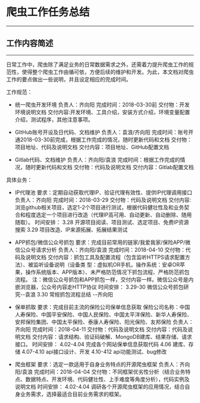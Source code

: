 # 爬虫工作任务总结
---

## 工作内容简述
---
日常工作中，爬虫除了满足业务的日常数据需求之外，还需着力提升爬虫工作的规范性，使得整个爬虫工作由循可依，方便后续的维护和开发。为此，本文档对爬虫工作的要点做出一些说明，并且设定相应的完成时间。

工作规范：

- 统一爬虫开发环境
  负责人：齐向阳
  完成时间：2018-03-30前
  交付物：开发环境说明文档
  交付内容:开发环境、工具介绍，安装方式介绍，环境变量配置介绍，测试程序，其他注意事项。

- GItHub账号开设及日代码、文档维护
负责人：袁浪/齐向阳
完成时间：账号开通2018-03-30前完成，根据工作完成的情况，随时更新代码和文档
交付物：项目地址、代码及说明文档
交付内容：项目地址、GitHub配置文档

- Gitlab代码、文档维护
负责人：齐向阳/袁浪
完成时间：根据工作完成的情况，随时更新代码和文档
交付物：代码及说明文档
交付内容：Gitlab配置文档

具体业务：

- IP代理池
  要求：定期自动获取代理IP、验证代理有效性、提供IP代理调用接口
  负责人：齐向阳
  完成时间：2018-03-29
  交付物：代码及说明文档
  交付内容:浏览github相关项目，选定1-2个项目进行测试，根据代码健壮性及和业务契合和程度选定一个项目进行改造（代理IP高可用、自动更新、自动删除、随用随取）。
  时间安排：
  3.28 开源项目阅读、项目测试、选定项目、免费IP资源搜索
  3.29 项目改造、IP来源拓展、拓展结果测试
- APP抓包/微信公众号抓包
  要求：完成目前常用的链家/我爱我家/保险APP/微信公众号请求分析
  负责人：齐向阳/袁浪
  完成时间：2018-04-10
  交付物：代码及说明文档
  交付内容：抓包工具及配置流程（包含监听HTTPS请求配置方法）、被监听设备说明（设备类       型：虚拟机OR手机，操作系统：安卓OR苹果，操作系统版本、APP版本）、未严格防范情况下抓包流程、严格防范抓包流程。
  注：微信公众号抓包和APP抓包一样，交付内容一样。微信公众号是内嵌浏览器，公众号内容走HTTP协议
  时间安排：
  3.29-30 微信公众号抓包研究--袁浪
  3.30 常规抓包流程总结 --齐向阳
- 保单抓取
  要求：完成目前主流的保险公司保单信息获取
  保险公司名称：中国人寿保险、中国平安保险、中国人民保险、中国太平洋保险、新华人寿保险、安邦保险集团、中国太平保险、泰康人寿保险、阳光保险、友邦保险
  负责人：齐向阳
  完成时间：2018-04-11
  交付物：代码及说明文档
  交付内容：代码及说明文档
  交付内容：请求结构、验证码破解、MongoDB建库、结果存储、请求接口。
  时间安排：
  4.02-4.04 完成各个网站保单信息获取代码
  4.06 建库、存储
  4.07-4.10 api接口设计、开发
  4.10-412 api功能测试、bug修改

- 爬虫框架
  要求：选定一款适用于自身业务特点的开源爬虫框架
  负责人：齐向阳/袁浪
  完成时间：2018-04-04
  交付物：不同框架优劣性分析（结合业务特点、数据特点、开发环境、代码健壮性、上手难度等角度分析），代码实例及说明文档
  时间安排：
  4.02-4.04 调研各个开源爬虫框架的应用情况，结合自身业务需求，选择最适合目前业务需求的框架。